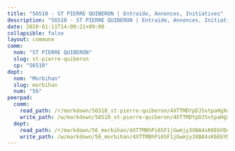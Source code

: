 ```yaml
---
title: "56510 - ST PIERRE QUIBERON | Entraide, Annonces, Initiatives"
description: "56510 - ST PIERRE QUIBERON | Entraide, Annonces, Initiatives"
date: 2020-01-11T14:09:21+09:00
collapsible: false
layout: commune
comm:
  nom: "ST PIERRE QUIBERON"
  slug: st-pierre-quiberon
  cp: "56510"
dept:
  nom: "Morbihan"
  slug: morbihan
  num: "56"
peerpad:
  comm:
    read_path: /r/markdown/56510_st-pierre-quiberon/4XTTMDYpDJ5xtpaHgXociY54jDrwKaX1xded4QCqsUY8jf5zq
    write_path: /w/markdown/56510_st-pierre-quiberon/4XTTMDYpDJ5xtpaHgXociY54jDrwKaX1xded4QCqsUY8jf5zq-K3TgTjCGCPBQSJjnL2ebXPAkzEsRRYerCQaduADATPcAViuhLS6oGTNr4GNjpxyc49fNLXodpqN1xCHw3nXGD7fZEnDY1evmaaMeQS7eUKHQPsYBQZmVxTsry7Q3a8xvkfhWxBPF
  dept:
    read_path: /r/markdown/56_morbihan/4XTTMBhPi6SF1jGwmjy3XBA4sK6EbYDun44EYwF3irZ7aBa5U
    write_path: /w/markdown/56_morbihan/4XTTMBhPi6SF1jGwmjy3XBA4sK6EbYDun44EYwF3irZ7aBa5U-K3TgV3HyhWtqSpmJ2GGLPRtHigVTcxkFRVLMX5R66UyRAN55PNUQgmTNwaDuJmWps9EVWQzncDySYbA7Pg7qEdRXsayrZysPHK4HeKM3FG1U8vQvyUvaDoFo4L4Z8coFC71q4zES
---
```



